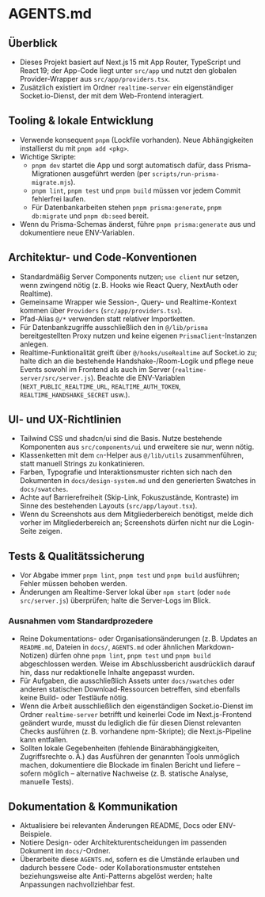 # AGENTS.md

## Überblick
- Dieses Projekt basiert auf Next.js 15 mit App Router, TypeScript und React 19; der App-Code liegt unter `src/app` und nutzt den globalen Provider-Wrapper aus `src/app/providers.tsx`. 
- Zusätzlich existiert im Ordner `realtime-server` ein eigenständiger Socket.io-Dienst, der mit dem Web-Frontend interagiert.

## Tooling & lokale Entwicklung
- Verwende konsequent `pnpm` (Lockfile vorhanden). Neue Abhängigkeiten installierst du mit `pnpm add <pkg>`.
- Wichtige Skripte:
  - `pnpm dev` startet die App und sorgt automatisch dafür, dass Prisma-Migrationen ausgeführt werden (per `scripts/run-prisma-migrate.mjs`).
  - `pnpm lint`, `pnpm test` und `pnpm build` müssen vor jedem Commit fehlerfrei laufen.
  - Für Datenbankarbeiten stehen `pnpm prisma:generate`, `pnpm db:migrate` und `pnpm db:seed` bereit.
- Wenn du Prisma-Schemas änderst, führe `pnpm prisma:generate` aus und dokumentiere neue ENV-Variablen.

## Architektur- und Code-Konventionen
- Standardmäßig Server Components nutzen; `use client` nur setzen, wenn zwingend nötig (z. B. Hooks wie React Query, NextAuth oder Realtime).
- Gemeinsame Wrapper wie Session-, Query- und Realtime-Kontext kommen über `Providers` (`src/app/providers.tsx`).
- Pfad-Alias `@/*` verwenden statt relativer Importketten.
- Für Datenbankzugriffe ausschließlich den in `@/lib/prisma` bereitgestellten Proxy nutzen und keine eigenen `PrismaClient`-Instanzen anlegen.
- Realtime-Funktionalität greift über `@/hooks/useRealtime` auf Socket.io zu; halte dich an die bestehende Handshake-/Room-Logik und pflege neue Events sowohl im Frontend als auch im Server (`realtime-server/src/server.js`). Beachte die ENV-Variablen (`NEXT_PUBLIC_REALTIME_URL`, `REALTIME_AUTH_TOKEN`, `REALTIME_HANDSHAKE_SECRET` usw.).

## UI- und UX-Richtlinien
- Tailwind CSS und shadcn/ui sind die Basis. Nutze bestehende Komponenten aus `src/components/ui` und erweitere sie nur, wenn nötig.
- Klassenketten mit dem `cn`-Helper aus `@/lib/utils` zusammenführen, statt manuell Strings zu konkatinieren.
- Farben, Typografie und Interaktionsmuster richten sich nach den Dokumenten in `docs/design-system.md` und den generierten Swatches in `docs/swatches`.
- Achte auf Barrierefreiheit (Skip-Link, Fokuszustände, Kontraste) im Sinne des bestehenden Layouts (`src/app/layout.tsx`).
- Wenn du Screenshots aus dem Mitgliederbereich benötigst, melde dich vorher im Mitgliederbereich an; Screenshots dürfen nicht nur die Login-Seite zeigen.

## Tests & Qualitätssicherung
- Vor Abgabe immer `pnpm lint`, `pnpm test` und `pnpm build` ausführen; Fehler müssen behoben werden.
- Änderungen am Realtime-Server lokal über `npm start` (oder `node src/server.js`) überprüfen; halte die Server-Logs im Blick.

### Ausnahmen vom Standardprozedere
- Reine Dokumentations- oder Organisationsänderungen (z. B. Updates an `README.md`, Dateien in `docs/`, `AGENTS.md` oder ähnlichen Markdown-Notizen) dürfen ohne `pnpm lint`, `pnpm test` und `pnpm build` abgeschlossen werden. Weise im Abschlussbericht ausdrücklich darauf hin, dass nur redaktionelle Inhalte angepasst wurden.
- Für Aufgaben, die ausschließlich Assets unter `docs/swatches` oder anderen statischen Download-Ressourcen betreffen, sind ebenfalls keine Build- oder Testläufe nötig.
- Wenn die Arbeit ausschließlich den eigenständigen Socket.io-Dienst im Ordner `realtime-server` betrifft und keinerlei Code im Next.js-Frontend geändert wurde, musst du lediglich die für diesen Dienst relevanten Checks ausführen (z. B. vorhandene npm-Skripte); die Next.js-Pipeline kann entfallen.
- Sollten lokale Gegebenheiten (fehlende Binärabhängigkeiten, Zugriffsrechte o. Ä.) das Ausführen der genannten Tools unmöglich machen, dokumentiere die Blockade im finalen Bericht und liefere – sofern möglich – alternative Nachweise (z. B. statische Analyse, manuelle Tests).

## Dokumentation & Kommunikation
- Aktualisiere bei relevanten Änderungen README, Docs oder ENV-Beispiele.
- Notiere Design- oder Architekturentscheidungen im passenden Dokument im `docs/`-Ordner.
- Überarbeite diese `AGENTS.md`, sofern es die Umstände erlauben und dadurch bessere Code- oder Kollaborationsmuster
  entstehen beziehungsweise alte Anti-Patterns abgelöst werden; halte Anpassungen nachvollziehbar fest.
